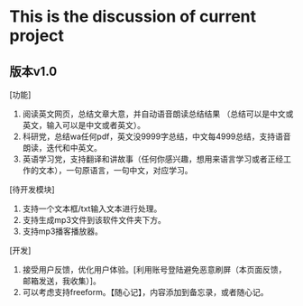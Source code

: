 # This is the discussion of current project

## 版本v1.0 

[功能]

1. 阅读英文网页，总结文章大意，并自动语音朗读总结结果 （总结可以是中文或英文，输入可以是中文或者英文）。
2. 科研党，总结wa任何pdf，英文没9999字总结，中文每4999总结，支持语音朗读，迭代和中英文。
3. 英语学习党，支持翻译和讲故事（任何你感兴趣，想用来语言学习或者正经工作的文本），一句原语言，一句中文，对应学习。 

[待开发模块]

1. 支持一个文本框/txt输入文本进行处理。
2. 支持生成mp3文件到该软件文件夹下方。
3. 支持mp3播客播放器。

[开发]

1. 接受用户反馈，优化用户体验。[利用账号登陆避免恶意刷屏（本页面反馈，邮箱发送，我收集）]。
2. 可以考虑支持freeform。【随心记】，内容添加到备忘录，或者随心记。
